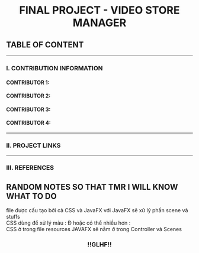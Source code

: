 <h1 align="center">FINAL PROJECT - VIDEO STORE MANAGER</h1>

## TABLE OF CONTENT

---

### I. CONTRIBUTION INFORMATION

#### CONTRIBUTOR 1:

#### CONTRIBUTOR 2:

#### CONTRIBUTOR 3:

#### CONTRIBUTOR 4:

---

### II. PROJECT LINKS

---

### III. REFERENCES


<h2>RANDOM NOTES SO THAT TMR I WILL KNOW WHAT TO DO</h2>
file được cấu tạo bởi cả CSS và JavaFX với JavaFX sẽ xử lý phần scene và stuffs<br/>
CSS dùng để xử lý màu : Đ hoặc có thể nhiều hơn :<br/>
CSS ở trong file resources
JAVAFX sẽ nằm ở trong Controller và Scenes
<h3 align="center">!!GLHF!!</h3>
